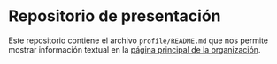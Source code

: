 # Repositorio de presentación
Este repositorio contiene el archivo `profile/README.md` que nos
permite mostrar información textual en la [página principal de la
organización](https://github.com/computacion-2-2022).
